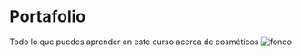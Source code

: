 # Portafolio

Todo lo que puedes aprender en este curso acerca de cosméticos
![fondo](https://user-images.githubusercontent.com/102563175/217341200-48bb6cfe-cede-4b24-b4bf-6253218c655c.jpg)
